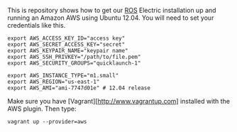 This is repository shows how to get our [ROS](http://www.ros.org)
Electric installation up and running an Amazon AWS using Ubuntu
12.04. You will need to set your credentials like this.

    export AWS_ACCESS_KEY_ID="access key"	     
    export AWS_SECRET_ACCESS_KEY="secret"	     
    export AWS_KEYPAIR_NAME="keypair name"	     
    export AWS_SSH_PRIVKEY="/path/to/file.pem"   
    export AWS_SECURITY_GROUPS="quicklaunch-1"   
    					     
    export AWS_INSTANCE_TYPE="m1.small"	     
    export AWS_REGION="us-east-1"		     
    export AWS_AMI="ami-7747d01e" # 12.04 release

Make sure you have [Vagrant][http://www.vagrantup.com] installed with the
AWS plugin. Then type:

    vagrant up --provider=aws

